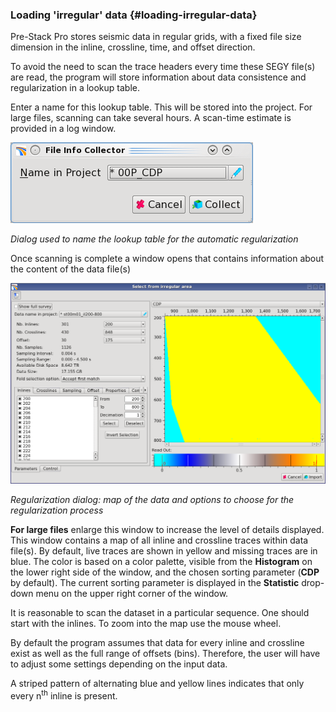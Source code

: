 ### Loading &#039;irregular&#039; data {#loading-irregular-data}

Pre-Stack Pro stores seismic data in regular grids, with a fixed file size dimension in the inline, crossline, time, and offset direction.

To avoid the need to scan the trace headers every time these SEGY file(s) are read, the program will store information about data consistence and regularization in a lookup table.

Enter a name for this lookup table. This will be stored into the project. For large files, scanning can take several hours. A scan-time estimate is provided in a log window.

![](/assets/001_Import_Irreg_Data.png)

_Dialog used to name the lookup table for the automatic regularization_

Once scanning is complete a window opens that contains information about the content of the data file(s)

![](/assets/002_Import_Irreg_Data.png)

_Regularization dialog: map of the data and options to choose for the regularization process_

**For large files** enlarge this window to increase the level of details displayed. This window contains a map of all inline and crossline traces within data file(s). By default, live traces are shown in yellow and missing traces are in blue. The color is based on a color palette, visible from the **Histogram** on the lower right side of the window, and the chosen sorting parameter (**CDP** by default). The current sorting parameter is displayed in the **Statistic** drop-down menu on the upper right corner of the window.

It is reasonable to scan the dataset in a particular sequence. One should start with the inlines. To zoom into the map use the mouse wheel.

By default the program assumes that data for every inline and crossline exist as well as the full range of offsets (bins). Therefore, the user will have to adjust some settings depending on the input data.

A striped pattern of alternating blue and yellow lines indicates that only every n<sup>th</sup> inline is present.